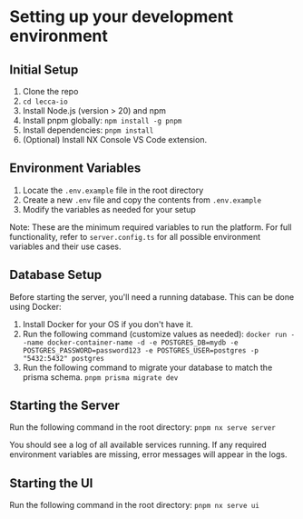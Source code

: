 # Setting up your development environment

## Initial Setup

1. Clone the repo
2. `cd lecca-io`
3. Install Node.js (version > 20) and npm
4. Install pnpm globally:
   `npm install -g pnpm`
5. Install dependencies:
   `pnpm install`
6. (Optional) Install NX Console VS Code extension.

## Environment Variables

1. Locate the `.env.example` file in the root directory
2. Create a new `.env` file and copy the contents from `.env.example`
3. Modify the variables as needed for your setup

Note: These are the minimum required variables to run the platform. For full functionality, refer to `server.config.ts` for all possible environment variables and their use cases.

## Database Setup

Before starting the server, you'll need a running database. This can be done using Docker:

1. Install Docker for your OS if you don't have it.
2. Run the following command (customize values as needed):
   `docker run --name docker-container-name -d
-e POSTGRES_DB=mydb
-e POSTGRES_PASSWORD=password123
-e POSTGRES_USER=postgres
-p "5432:5432" postgres
`
3. Run the following command to migrate your database to match the prisma schema.
   `pnpm prisma migrate dev`

## Starting the Server

Run the following command in the root directory:
`pnpm nx serve server`

You should see a log of all available services running. If any required environment variables are missing, error messages will appear in the logs.

## Starting the UI

Run the following command in the root directory:
`pnpm nx serve ui`
